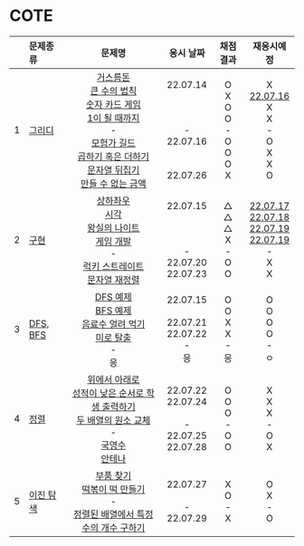 # COTE
||문제종류|문제명|응시 날짜|채점 결과|재응시예정|
|:-:|:-|:-:|:---:|:---:|:-:|
|1|[그리디](./greedy/)|[거스름돈](./greedy/greedy_ex.js)<br>[큰 수의 법칙](./greedy/greedy_01.js)<br>[숫자 카드 게임](./greedy/greedy_02.js)<br>[1이 될 때까지](./greedy/greedy_03.js)<br>-<br>[모험가 길드](./greedy/test_01.js)<br>[곱하기 혹은 더하기](./greedy/test_02.js)<br>[문자열 뒤집기](./greedy/test_03.js)<br>[만들 수 없는 금액](./greedy/test_04.js)<br>|22.07.14<br><br><br><br>-<br>22.07.16<br><br><br>22.07.26<br>|O<br>X<br>O<br>O<br>-<br>O<br>O<br>O<br>X<br>|X<br>[22.07.16](./greedy/replay_01.js)<br>X<br>X<br>-<br>O<br>X<br>X<br>O<br>|
|2|[구현](./implementation/)|[상하좌우](./implementation/imple_ex01.js)<br>[시각](./implementation/imple_ex02.js)<br>[왕실의 나이트](./implementation/imple_01.js)<br>[게임 개발](./implementation/imple_02.js)<br>-<br>[럭키 스트레이트](./implementation/test_01.js)<br>[문자열 재정렬](./implementation/test_02.js)<br>|22.07.15<br><br><br><br>-<br>22.07.20<br>22.07.23<br>|△<br>△<br>△<br>X<br>-<br>O<br>O|[22.07.17](./implementation/../replay_01.js)<br>[22.07.18](./implementation/replay_02.js)<br>[22.07.19](./implementation//replay_03.js)<br>[22.07.19](./implementation/replay_04.js)<br>-<br>X<br>X|
|3|[DFS, BFS](./dfs%2Cbfs/)|[DFS 예제](./dfs%2Cbfs/dfs_ex.js)<br>[BFS 예제](./dfs%2Cbfs/dfs_ex.js)<br>[음료수 얼려 먹기](./dfs%2Cbfs/dfs%2Cbfs_01.js)<br>[미로 탈출](./dfs%2Cbfs/dfs%2Cbfs_02.js)<br>-<br>응|22.07.15<br><br>22.07.21<br>22.07.22<br>-<br>응|O<br>O<br>X<br>X<br>-<br>응|O<br>O<br>O<br>O<br>-<br>ㅇ|
|4|[정렬](./sort/)|[위에서 아래로](./sort/sort_ex_01.js)<br>[성적이 낮은 순서로 학생 출력하기](./sort/sort_ex_02.js)<br>[두 배열의 원소 교체](./sort/sort_ex_03.js)<br>-<br>[국영수](./sort/test_01.js)<br>[안테나](./sort/test_02.js)|22.07.22<br>22.07.24<br><br>-<br>22.07.25<br>22.07.28<br>|O<br>O<br>O<br>-<br>O<br>O|X<br>X<br>X<br>-<br>O<br>X|
|5|[이진 탐색](./binarySearch/)|[부품 찾기](./binarySearch/ex_01.js)<br>[떡볶이 떡 만들기](./binarySearch/ex_02.js)<br>-<br>[정렬된 배열에서 특정 수의 개수 구하기](./binarySearch/test_01.js)<br>|22.07.27<br><br>-<br>22.07.29<br>|X<br>O<br>-<br>X<br>|O<br>X<br>-<br>O|